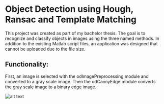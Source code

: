 # Object Detection using Hough, Ransac and Template Matching
This project was created as part of my bachelor thesis. The goal is to recognize and classify objects in images using the three named methods. In addition to the existing Matlab script files, an application was designed that cannot be uploaded due to the file size.


## Functionality:
First, an image is selected with the odImagePreprocessing module and converted to a gray scale image. Then the odCannyEdge module converts the gray scale image to a binary edge image.

![alt text](https://i.imgur.com/JynmPjP.jpeg)
